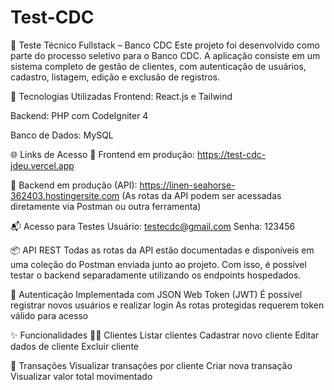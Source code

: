 # Test-CDC

💼 Teste Técnico Fullstack – Banco CDC
Este projeto foi desenvolvido como parte do processo seletivo para o Banco CDC. A aplicação consiste em um sistema completo de gestão de clientes, com autenticação de usuários, cadastro, listagem, edição e exclusão de registros.

🚀 Tecnologias Utilizadas
Frontend: React.js e Tailwind

Backend: PHP com CodeIgniter 4

Banco de Dados: MySQL

🌐 Links de Acesso
🔗 Frontend em produção:
https://test-cdc-jdeu.vercel.app

🔗 Backend em produção (API):
https://linen-seahorse-362403.hostingersite.com
(As rotas da API podem ser acessadas diretamente via Postman ou outra ferramenta)

📬 Acesso para Testes
Usuário: testecdc@gmail.com
Senha: 123456

📦 API REST
Todas as rotas da API estão documentadas e disponíveis em uma coleção do Postman enviada junto ao projeto. Com isso, é possível testar o backend separadamente utilizando os endpoints hospedados.

🔐 Autenticação
Implementada com JSON Web Token (JWT)
É possível registrar novos usuários e realizar login
As rotas protegidas requerem token válido para acesso

✨ Funcionalidades
🧑‍💼 Clientes
Listar clientes
Cadastrar novo cliente
Editar dados de cliente
Excluir cliente

💸 Transações
Visualizar transações por cliente
Criar nova transação
Visualizar valor total movimentado
